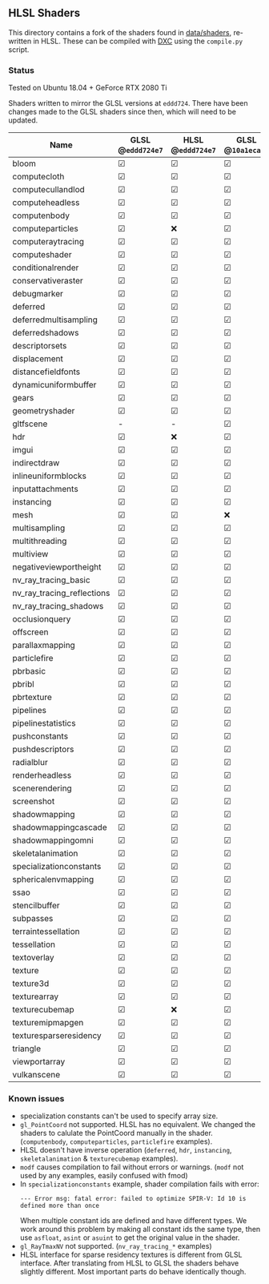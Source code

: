 ## HLSL Shaders

This directory contains a fork of the shaders found in [data/shaders](https://github.com/SaschaWillems/Vulkan/tree/master/data/shaders), re-written in HLSL.
These can be compiled with [DXC](https://github.com/microsoft/DirectXShaderCompiler) using the `compile.py` script.

### Status

Tested on Ubuntu 18.04 + GeForce RTX 2080 Ti


Shaders written to mirror the GLSL versions at `eddd724`. There have been changes made to the GLSL shaders since then, which will need to be updated.


| Name                       | GLSL @`eddd724e7` | HLSL @`eddd724e7` | GLSL @`10a1ecaf7` | HLSL @`10a1ecaf7`
|----------------------------|-------------------|-------------------|-------------------|-------------------
| bloom                      | &#9745;           | &#9745;           | &#9745;           | &#9745;
| computecloth               | &#9745;           | &#9745;           | &#9745;           | &#9745;
| computecullandlod          | &#9745;           | &#9745;           | &#9745;           | &#9745;
| computeheadless            | &#9745;           | &#9745;           | &#9745;           | &#9745;
| computenbody               | &#9745;           | &#9745;           | &#9745;           | &#9745;
| computeparticles           | &#9745;           | &#10060;          | &#9745;           | &#9745;
| computeraytracing          | &#9745;           | &#9745;           | &#9745;           | &#9745;
| computeshader              | &#9745;           | &#9745;           | &#9745;           | &#9745;
| conditionalrender          | &#9745;           | &#9745;           | &#9745;           | &#9745;
| conservativeraster         | &#9745;           | &#9745;           | &#9745;           | &#9745;
| debugmarker                | &#9745;           | &#9745;           | &#9745;           | &#9745;
| deferred                   | &#9745;           | &#9745;           | &#9745;           | &#9745;
| deferredmultisampling      | &#9745;           | &#9745;           | &#9745;           | &#9745;
| deferredshadows            | &#9745;           | &#9745;           | &#9745;           | &#9745;
| descriptorsets             | &#9745;           | &#9745;           | &#9745;           | &#9745;
| displacement               | &#9745;           | &#9745;           | &#9745;           | &#9745;
| distancefieldfonts         | &#9745;           | &#9745;           | &#9745;           | &#9745;
| dynamicuniformbuffer       | &#9745;           | &#9745;           | &#9745;           | &#9745;
| gears                      | &#9745;           | &#9745;           | &#9745;           | &#9745;
| geometryshader             | &#9745;           | &#9745;           | &#9745;           | &#9745;
| gltfscene                  | -                 | -                 | &#9745;           | &#9745;
| hdr                        | &#9745;           | &#10060;          | &#9745;           | &#9745;
| imgui                      | &#9745;           | &#9745;           | &#9745;           | &#9745;
| indirectdraw               | &#9745;           | &#9745;           | &#9745;           | &#9745;
| inlineuniformblocks        | &#9745;           | &#9745;           | &#9745;           | &#9745;
| inputattachments           | &#9745;           | &#9745;           | &#9745;           | &#9745;
| instancing                 | &#9745;           | &#9745;           | &#9745;           | &#9745;
| mesh                       | &#9745;           | &#9745;           | &#10060;          | &#9745;
| multisampling              | &#9745;           | &#9745;           | &#9745;           | &#9745;
| multithreading             | &#9745;           | &#9745;           | &#9745;           | &#9745;
| multiview                  | &#9745;           | &#9745;           | &#9745;           | &#9745;
| negativeviewportheight     | &#9745;           | &#9745;           | &#9745;           | &#9745;
| nv_ray_tracing_basic       | &#9745;           | &#9745;           | &#9745;           | &#9745;
| nv_ray_tracing_reflections | &#9745;           | &#9745;           | &#9745;           | &#9745;
| nv_ray_tracing_shadows     | &#9745;           | &#9745;           | &#9745;           | &#9745;
| occlusionquery             | &#9745;           | &#9745;           | &#9745;           | &#9745;
| offscreen                  | &#9745;           | &#9745;           | &#9745;           | &#9745;
| parallaxmapping            | &#9745;           | &#9745;           | &#9745;           | &#9745;
| particlefire               | &#9745;           | &#9745;           | &#9745;           | &#9745;
| pbrbasic                   | &#9745;           | &#9745;           | &#9745;           | &#9745;
| pbribl                     | &#9745;           | &#9745;           | &#9745;           | &#9745;
| pbrtexture                 | &#9745;           | &#9745;           | &#9745;           | &#9745;
| pipelines                  | &#9745;           | &#9745;           | &#9745;           | &#9745;
| pipelinestatistics         | &#9745;           | &#9745;           | &#9745;           | &#9745;
| pushconstants              | &#9745;           | &#9745;           | &#9745;           | &#9745;
| pushdescriptors            | &#9745;           | &#9745;           | &#9745;           | &#9745;
| radialblur                 | &#9745;           | &#9745;           | &#9745;           | &#9745;
| renderheadless             | &#9745;           | &#9745;           | &#9745;           | &#9745;
| scenerendering             | &#9745;           | &#9745;           | &#9745;           | &#9745;
| screenshot                 | &#9745;           | &#9745;           | &#9745;           | &#9745;
| shadowmapping              | &#9745;           | &#9745;           | &#9745;           | &#9745;
| shadowmappingcascade       | &#9745;           | &#9745;           | &#9745;           | &#9745;
| shadowmappingomni          | &#9745;           | &#9745;           | &#9745;           | &#9745;
| skeletalanimation          | &#9745;           | &#9745;           | &#9745;           | &#9745;
| specializationconstants    | &#9745;           | &#9745;           | &#9745;           | &#9745;
| sphericalenvmapping        | &#9745;           | &#9745;           | &#9745;           | &#9745;
| ssao                       | &#9745;           | &#9745;           | &#9745;           | &#9745;
| stencilbuffer              | &#9745;           | &#9745;           | &#9745;           | &#9745;
| subpasses                  | &#9745;           | &#9745;           | &#9745;           | &#9745;
| terraintessellation        | &#9745;           | &#9745;           | &#9745;           | &#9745;
| tessellation               | &#9745;           | &#9745;           | &#9745;           | &#9745;
| textoverlay                | &#9745;           | &#9745;           | &#9745;           | &#9745;
| texture                    | &#9745;           | &#9745;           | &#9745;           | &#9745;
| texture3d                  | &#9745;           | &#9745;           | &#9745;           | &#9745;
| texturearray               | &#9745;           | &#9745;           | &#9745;           | &#9745;
| texturecubemap             | &#9745;           | &#10060;          | &#9745;           | &#9745;
| texturemipmapgen           | &#9745;           | &#9745;           | &#9745;           | &#9745;
| texturesparseresidency     | &#9745;           | &#9745;           | &#9745;           | &#9745;
| triangle                   | &#9745;           | &#9745;           | &#9745;           | &#9745;
| viewportarray              | &#9745;           | &#9745;           | &#9745;           | &#9745;
| vulkanscene                | &#9745;           | &#9745;           | &#9745;           | &#9745;

### Known issues

- specialization constants can't be used to specify array size.
- `gl_PointCoord` not supported. HLSL has no equivalent. We changed the shaders to calulate the PointCoord manually in the shader. (`computenbody`, `computeparticles`, `particlefire` examples).
- HLSL doesn't have inverse operation (`deferred`, `hdr`, `instancing`, `skeletalanimation` & `texturecubemap` examples).
- `modf` causes compilation to fail without errors or warnings. (`modf` not used by any examples, easily confused with fmod)
- In `specializationconstants` example, shader compilation fails with error:
    ```
    --- Error msg: fatal error: failed to optimize SPIR-V: Id 10 is defined more than once
    ```
  When multiple constant ids are defined and have different types. We work around this problem by making all constant ids the same type, then use `asfloat`, `asint` or `asuint` to get the original value in the shader.
- `gl_RayTmaxNV` not supported. (`nv_ray_tracing_*` examples)
- HLSL interface for sparse residency textures is different from GLSL interface. After translating from HLSL to GLSL the shaders behave slightly different. Most important parts do behave identically though.